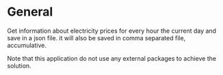 # General

Get information about electricity prices for every hour the current day
and save in a json file. it will also be saved in comma separated
file, accumulative.

Note that this application do not use any external packages to achieve
the solution.